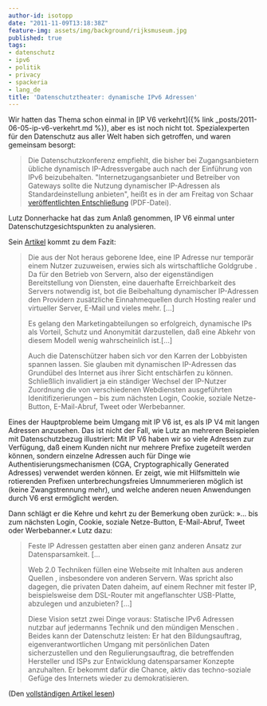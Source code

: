 ```yaml
---
author-id: isotopp
date: "2011-11-09T13:18:38Z"
feature-img: assets/img/background/rijksmuseum.jpg
published: true
tags:
- datenschutz
- ipv6
- politik
- privacy
- spackeria
- lang_de
title: 'Datenschutztheater: dynamische IPv6 Adressen'
---
```


Wir hatten das Thema schon einmal in 
[IP V6 verkehrt]({% link _posts/2011-06-05-ip-v6-verkehrt.md %}),
aber es ist noch nicht tot. Spezialexperten für den Datenschutz aus aller
Welt haben sich getroffen, und waren gemeinsam besorgt:

> Die Datenschutzkonferenz empfiehlt, die bisher bei Zugangsanbietern
> übliche dynamisch IP-Adressvergabe auch nach der Einführung von IPv6
> beizubehalten. "Internetzugangsanbieter und Betreiber von Gateways sollte
> die Nutzung dynamischer IP-Adressen als Standardeinstellung anbieten",
> heißt es in der am Freitag von Schaar 
> [veröffentlichten Entschließung](http://www.bfdi.bund.de/SharedDocs/Publikationen/Entschliessungssammlung/IntDSK/2011InternetIPv6.pdf?__blob=publicationFile)
> (PDF-Datei).

Lutz Donnerhacke hat das zum Anlaß genommen, IP V6 einmal unter
Datenschutzgesichtspunkten zu analysieren.

Sein [Artikel](http://www.iks-jena.de/ger/Blog/IPv6-und-der-Datenschutz)
kommt zu dem Fazit:

>Die aus der Not heraus geborene Idee, eine IP Adresse nur temporär einem
> Nutzer zuzuweisen, erwies sich als wirtschaftliche Goldgrube . Da für den
> Betrieb von Servern, also der eigenständigen Bereitstellung von Diensten,
> eine dauerhafte Erreichbarkeit des Servers notwendig ist, bot die
> Beibehaltung dynamischer IP-Adressen den Providern zusätzliche
> Einnahmequellen durch Hosting  realer und virtueller Server, E-Mail und
> vieles mehr. [...]
>
> Es gelang den Marketingabteilungen so erfolgreich, dynamische IPs als
> Vorteil, Schutz und Anonymität darzustellen, daß eine Abkehr von diesem
> Modell wenig wahrscheinlich ist.[...]
>
> Auch die Datenschützer haben sich vor den Karren der Lobbyisten spannen
> lassen. Sie glauben mit dynamischen IP-Adressen das Grundübel des Internet
> aus ihrer Sicht entschärfen zu können. Schließlich invalidiert ja ein
> ständiger Wechsel der IP-Nutzer Zuordnung die von verschiedenen
> Webdiensten ausgeführten Idenitifizerierungen – bis zum nächsten Login,
> Cookie, soziale Netze-Button, E-Mail-Abruf, Tweet oder Werbebanner.

Eines der Hauptprobleme beim Umgang mit IP V6 ist, es als IP V4 mit langen
Adressen anzusehen. Das ist nicht der Fall, wie Lutz an mehreren Beispielen
mit Datenschutzbezug illustriert: Mit IP V6 haben wir so viele Adressen zur
Verfügung, daß einem Kunden nicht nur mehrere Prefixe zugeteilt werden
können, sondern einzelne Adressen auch für Dinge wie
Authentisierungsmechanismen (CGA, Cryptographically Generated Adresses)
verwendet werden können. Er zeigt, wie mit Hilfsmitteln wie rotierenden
Prefixen unterbrechungsfreies Umnummerieren möglich ist (keine
Zwangstrennung mehr), und welche anderen neuen Anwendungen durch V6 erst
ermöglicht werden.

Dann schlägt er die Kehre und kehrt zu der Bemerkung oben zurück: »... bis
zum nächsten Login, Cookie, soziale Netze-Button, E-Mail-Abruf, Tweet oder
Werbebanner.« Lutz dazu: 

> Feste IP Adressen gestatten aber einen ganz anderen Ansatz zur
> Datensparsamkeit. [...
>
> Web 2.0 Techniken füllen eine Webseite mit Inhalten aus anderen Quellen ,
> insbesondere von anderen Servern. Was spricht also dagegen, die privaten
> Daten daheim, auf einem Rechner mit fester IP, beispielsweise dem
> DSL-Router mit angeflanschter USB-Platte, abzulegen und anzubieten? [...]
>
> Diese Vision setzt zwei Dinge voraus: Statische IPv6 Adressen nutzbar auf
> jedermanns Technik und den mündigen Menschen . Beides kann der Datenschutz
> leisten: Er hat den Bildungsauftrag, eigenverantwortlichen Umgang mit
> persönlichen Daten sicherzustellen und den Regulierungsauftrag, die
> betreffenden Hersteller und ISPs zur Entwicklung datensparsamer Konzepte
> anzuhalten. Er bekommt dafür die Chance, aktiv das techno-soziale Gefüge
> des Internets wieder zu demokratisieren.

(Den [vollständigen Artikel lesen](http://www.iks-jena.de/ger/Blog/IPv6-und-der-Datenschutz))
